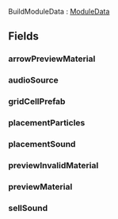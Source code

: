 <p class="title">BuildModuleData<span> : <a href="#/api/IndustrialValley.Modules/ModuleData" title="ModuleData" class="inherit-link">ModuleData</a></span><p>

## Fields

### arrowPreviewMaterial

<div><Declaration modifier="public &lt;a href=&quot;https://docs.unity3d.com/6000.1/Documentation/ScriptReference/Material.html&quot; title=&quot;Material&quot; class=&quot;inherit-link&quot;&gt;Material&lt;/a&gt;" content=" <span>&lt;span class=&quot;field&quot;&gt;arrowPreviewMaterial&lt;/span&gt;</span>"></Declaration></div>

### audioSource

<div><Declaration modifier="public &lt;a href=&quot;https://docs.unity3d.com/6000.1/Documentation/ScriptReference/AudioSource.html&quot; title=&quot;AudioSource&quot; class=&quot;inherit-link&quot;&gt;AudioSource&lt;/a&gt;" content=" <span>&lt;span class=&quot;field&quot;&gt;audioSource&lt;/span&gt;</span>"></Declaration></div>

### gridCellPrefab

<div><Declaration modifier="public &lt;a href=&quot;https://docs.unity3d.com/6000.1/Documentation/ScriptReference/GameObject.html&quot; title=&quot;GameObject&quot; class=&quot;inherit-link&quot;&gt;GameObject&lt;/a&gt;" content=" <span>&lt;span class=&quot;field&quot;&gt;gridCellPrefab&lt;/span&gt;</span>"></Declaration></div>

### placementParticles

<div><Declaration modifier="public &lt;a href=&quot;https://docs.unity3d.com/6000.1/Documentation/ScriptReference/GameObject.html&quot; title=&quot;GameObject&quot; class=&quot;inherit-link&quot;&gt;GameObject&lt;/a&gt;" content=" <span>&lt;span class=&quot;field&quot;&gt;placementParticles&lt;/span&gt;</span>"></Declaration></div>

### placementSound

<div><Declaration modifier="public &lt;a href=&quot;https://docs.unity3d.com/6000.1/Documentation/ScriptReference/AudioClip.html&quot; title=&quot;AudioClip&quot; class=&quot;inherit-link&quot;&gt;AudioClip&lt;/a&gt;" content=" <span>&lt;span class=&quot;field&quot;&gt;placementSound&lt;/span&gt;</span>"></Declaration></div>

### previewInvalidMaterial

<div><Declaration modifier="public &lt;a href=&quot;https://docs.unity3d.com/6000.1/Documentation/ScriptReference/Material.html&quot; title=&quot;Material&quot; class=&quot;inherit-link&quot;&gt;Material&lt;/a&gt;" content=" <span>&lt;span class=&quot;field&quot;&gt;previewInvalidMaterial&lt;/span&gt;</span>"></Declaration></div>

### previewMaterial

<div><Declaration modifier="public &lt;a href=&quot;https://docs.unity3d.com/6000.1/Documentation/ScriptReference/Material.html&quot; title=&quot;Material&quot; class=&quot;inherit-link&quot;&gt;Material&lt;/a&gt;" content=" <span>&lt;span class=&quot;field&quot;&gt;previewMaterial&lt;/span&gt;</span>"></Declaration></div>

### sellSound

<div><Declaration modifier="public &lt;a href=&quot;https://docs.unity3d.com/6000.1/Documentation/ScriptReference/AudioClip.html&quot; title=&quot;AudioClip&quot; class=&quot;inherit-link&quot;&gt;AudioClip&lt;/a&gt;" content=" <span>&lt;span class=&quot;field&quot;&gt;sellSound&lt;/span&gt;</span>"></Declaration></div>
